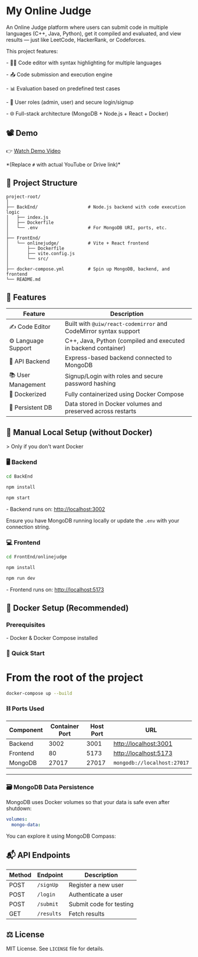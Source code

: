 # **My Online Judge**



An Online Judge platform where users can submit code in multiple languages (C++, Java, Python), get it compiled and evaluated, and view results — just like LeetCode, HackerRank, or Codeforces.

This project features:

\- 👨‍💻 Code editor with syntax highlighting for multiple languages

\- 📤 Code submission and execution engine

\- 📊 Evaluation based on predefined test cases

\- 🔐 User roles (admin, user) and secure login/signup

\- 🌐 Full-stack architecture (MongoDB + Node.js + React + Docker)



## **📽️ Demo**

👉 [Watch Demo Video](#)  

\*(Replace `#` with actual YouTube or Drive link)\*



## **🧱 Project Structure**

```
project-root/
│
├── BackEnd/                   # Node.js backend with code execution logic
│   ├── index.js
│   ├── Dockerfile
│   └── .env                   # For MongoDB URI, ports, etc.
│
├── FrontEnd/
│   └── onlinejudge/           # Vite + React frontend
│       ├── Dockerfile
│       ├── vite.config.js
│       └── src/
│
├── docker-compose.yml         # Spin up MongoDB, backend, and frontend
└── README.md
```


## **🚀 Features**

| Feature            | Description                                                       |
|--------------------|-------------------------------------------------------------------|
| ✍️ Code Editor     | Built with `@uiw/react-codemirror` and CodeMirror syntax support |
| ⚙️ Language Support| C++, Java, Python (compiled and executed in backend container)   |
| 📡 API Backend     | Express-based backend connected to MongoDB                        |
| 📚 User Management | Signup/Login with roles and secure password hashing              |
| 🐳 Dockerized      | Fully containerized using Docker Compose                         |
| 💾 Persistent DB   | Data stored in Docker volumes and preserved across restarts      |


## **🔧 Manual Local Setup (without Docker)**

\> Only if you don't want Docker

### **🖥️ Backend**

```bash
cd BackEnd

npm install

npm start
```


\- Backend runs on: [http://localhost:3002](http://localhost:3002)

Ensure you have MongoDB running locally or update the `.env` with your connection string.

### **💻 Frontend**

```bash
cd FrontEnd/onlinejudge

npm install

npm run dev
```


\- Frontend runs on: [http://localhost:5173](http://localhost:5173)



## **🐳 Docker Setup (Recommended)**

### **Prerequisites**

\- Docker & Docker Compose installed

### **🧪 Quick Start**


# **From the root of the project**
```bash
docker-compose up --build
```


### **⛓️ Ports Used**

| Component | Container Port | Host Port | URL                                  |
|-----------|----------------|-----------|--------------------------------------|
| Backend   | 3002           | 3001      | [http://localhost:3001](http://localhost:3001) |
| Frontend  | 80             | 5173      | [http://localhost:5173](http://localhost:5173) |
| MongoDB   | 27017          | 27017     | `mongodb://localhost:27017`          |

---

### **🗃️ MongoDB Data Persistence**

MongoDB uses Docker volumes so that your data is safe even after shutdown:

```yaml
volumes:
  mongo-data:
```

You can explore it using MongoDB Compass:






## **📬 API Endpoints**

| Method | Endpoint   | Description             |
| ------ | ---------- | ----------------------- |
| POST   | `/signUp`  | Register a new user     |
| POST   | `/login`   | Authenticate a user     |
| POST   | `/submit`  | Submit code for testing |
| GET    | `/results` | Fetch results           |




## **⚖️ License**

MIT License. See `LICENSE` file for details.




